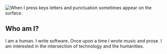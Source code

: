 ![When I press keys letters and punctuation sometimes appear on the surface.](https://www.gravatar.com/avatar/60c7b20527f236c7156a85772a97430f.png) 

## Who am I?

I am a human. I write software. Once upon a time I wrote music and prose. I am interested in the intersection of technology and the humanities.

